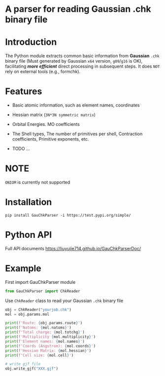 # A parser for reading Gaussian .chk binary file



# Introduction

The Python module extracts common basic information from **Gaussian** `.chk` binary file (Must generated by Gaussian `x64` version, `g09`/`g16` is OK), facilitating ***more efficient*** direct processing in subsequent steps. It does `NOT` rely on external tools (e.g., formchk).



# Features

* Basic atomic information, such as element names, coordinates

* Hessian matrix (`3N*3N symmetric matrix`)

* Orbital Energies. MO coefficients

* The Shell types, The number of primitives per shell, Contraction coefficients, Primitive exponents, etc.

* TODO ...



# NOTE

`ONIOM` is currently not supported



# Installation

```
pip install GauChkParser -i https://test.pypi.org/simple/
```



# Python API

Full API documents https://liuyujie714.github.io/GauChkParserDoc/



# Example

First import GauChkParser module
```python
from GauChkParser import ChkReader
```



Use `ChkReader` class to read your Gaussian `.chk` binary file

```python
obj = ChkReader("yourjob.chk")
mol = obj.params.mol

print(f'Route: {obj.params.route}')
print(f'Natoms: {mol.natoms}')
print(f'Total charge: {mol.totchg}')
print(f'Multiplicity {mol.multiplicity}')
print(f'Element names: {mol.names}')
print(f'Coords (Angstrom): {mol.coords}')
print(f'Hessian Matrix: {mol.hessian}')
print(f'Cell size: {mol.cell}')

# write gjf file
obj.write_gjf("XXX.gjf")
```

